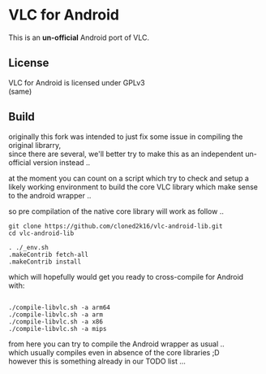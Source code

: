 # VLC for Android
This is an <b>un-official</b> Android port of VLC.

## License

VLC for Android is licensed under GPLv3  
(same)

## Build

originally this fork was intended to just fix some issue in compiling the original librarry,  
since there are several, we'll better try to make this as an independent un-official version instead ..

at the moment you can count on a script which try to check and setup 
a likely working environment to build the core VLC library which make sense to the android wrapper ..

so pre compilation of the native core library will work as follow ..


```shell
git clone https://github.com/cloned2k16/vlc-android-lib.git
cd vlc-android-lib

. ./_env.sh
.makeContrib fetch-all
.makeContrib install
```
which will hopefully would get you ready to cross-compile for Android  
with:

```shell

./compile-libvlc.sh -a arm64
./compile-libvlc.sh -a arm
./compile-libvlc.sh -a x86
./compile-libvlc.sh -a mips

```

from here you can try to compile the Android wrapper as usual ..   
which usually compiles even in absence of the core libraries ;D   
however this is something already in our TODO list ...   


